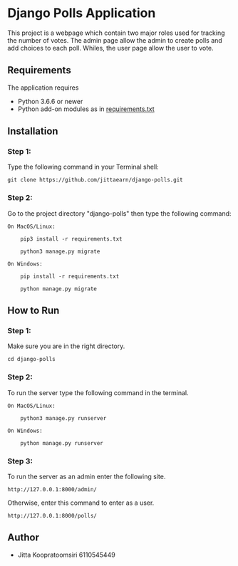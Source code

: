 # Django Polls Application
 This project is a webpage which contain two major roles used for tracking the number of votes. The admin page allow the admin to create polls and add choices to each poll. Whiles, the user page allow the user to vote. 
 

 ## Requirements

 The application requires
 * Python 3.6.6 or newer
 * Python add-on modules as in [requirements.txt](requirements.txt)

 ## Installation
 ### Step 1:
 Type the following command in your Terminal shell:

    git clone https://github.com/jittaearn/django-polls.git
 ### Step 2:
 Go to the project directory "django-polls" then type the following command:

    On MacOS/Linux: 

        pip3 install -r requirements.txt

        python3 manage.py migrate

    On Windows:

        pip install -r requirements.txt

        python manage.py migrate




 ## How to Run
 ### Step 1:
 Make sure you are in the right directory.
    
    cd django-polls

 ### Step 2:
 To run the server type the following command in the terminal.

    On MacOS/Linux:

        python3 manage.py runserver

    On Windows:

        python manage.py runserver

 ### Step 3:

 To run the server as an admin enter the following site.

    http://127.0.0.1:8000/admin/

 Otherwise, enter this command to enter as a user.

    http://127.0.0.1:8000/polls/


## Author
- Jitta Koopratoomsiri 6110545449